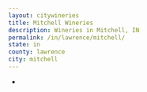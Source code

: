 ```yaml
---
layout: citywineries
title: Mitchell Wineries
description: Wineries in Mitchell, IN
permalink: /in/lawrence/mitchell/
state: in
county: lawrence
city: mitchell
---
```

-

